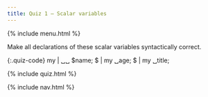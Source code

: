 ```yaml
---
title: Quiz 1 — Scalar variables
---
```


{% include menu.html %}

Make all declarations of these scalar variables syntactically correct.

{:.quiz-code}
my | ␣␣ $name;
$ | my ␣age;
$ | my ␣title;

{% include quiz.html %}

{% include nav.html %}